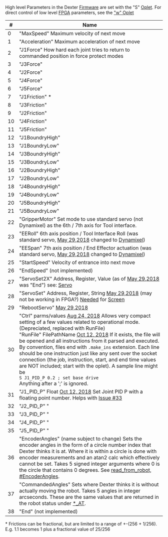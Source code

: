 High level Parameters in the Dexter [Firmware](Firmware) are set with the "S" [Oplet](Command-oplet-instruction). For direct control of low level [FPGA](Gateware) parameters, see the ["w" Oplet](oplet-write)

|# | Name
| --- | ----
|0 | "MaxSpeed" Maximum velocity of next move
|1 | "Acceleration" Maximum acceleration of next move
|2 | "J1Force"  How hard each joint tries to return to commanded position in force protect modes
|3 | "J3Force"
|4 | "J2Force"
|5 | "J4Force"
|6 | "J5Force"
|7 | "J1Friction" \*
|8 | "J3Friction"
|9 | "J2Friction"
|10 | "J4Friction"
|11 | "J5Friction"
|12 | "J1BoundryHigh"
|13 | "J1BoundryLow"
|14 | "J3BoundryHigh"
|15 | "J3BoundryLow"
|16 | "J2BoundryHigh"
|17 | "J2BoundryLow"
|18 | "J4BoundryHigh"
|19 | "J4BoundryLow"
|20 | "J5BoundryHigh"
|21 | "J5BoundryLow"
|22 | "GripperMotor" Set mode to use standard servo (not Dynamixel) as the 6th / 7th axis for Tool interface.
|23 | "EERoll" 6th axis position / Tool Interface Roll (was standard servo, [May 29,2018](../commit/42df0e01285ef8b67764ed53f3cc697df44d4d93) changed to [Dynamixel](End-Effector-Servos))
|24 | "EESpan" 7th axis position / End Effector actuation (was standard servo, [May 29,2018](../commit/42df0e01285ef8b67764ed53f3cc697df44d4d93) changed to [Dynamixel](End-Effector-Servos))
|25 | "StartSpeed" Velocity of entrance into next move
|26 | "EndSpeed" (not implemented)
|27 | "ServoSet2X" Address, Register, Value (as of [May 29,2018](../commit/42df0e01285ef8b67764ed53f3cc697df44d4d93) was "End")  see: [Servo](End-Effector-Servos)
|28 | "ServoSet" Address, Register, String [May 29,2018](../commit/42df0e01285ef8b67764ed53f3cc697df44d4d93) (may not be working in FPGA?) [Needed](../issues/32) for [Screen](End-Effector-Screen)
|29 | "RebootServo" [May 29,2018](../commit/42df0e01285ef8b67764ed53f3cc697df44d4d93)
|30 | "Ctrl" parms/values [Aug 24, 2018](../commit/f0d9fa772ba6c3eee979e62a071bca487a084c21) Allows very compact setting of a few values related to operational mode. (Depreciated, replaced with RunFile)<BR>"RunFile" FilePathName [Oct 12, 2018](../commit/e3cccb88cf9b1671c5b2f13c77d1ee00a967a528#diff-691272021fae98368efb598f8e089c16) If it exists, the file will be opened and all instructions from it parsed and executed. By convention, files end with `.make_ins` extension. Each line should be one instruction just like any sent over the socket connection (the job, instruction, start, and end time values are NOT included; start with the oplet). A sample line might be <BR>`S J1_PID_P 0.2 ; set base drive` <BR>Anything after a ';' is ignored. 
|31 | "J1_PID_P" Float [Oct 12, 2018](../commit/e3cccb88cf9b1671c5b2f13c77d1ee00a967a528#diff-691272021fae98368efb598f8e089c16) Set Joint PID P with a floating point number. Helps with [Issue #33](https://github.com/HaddingtonDynamics/Dexter/issues/33#issuecomment-427921288)
|32 | "J2_PID_P" " 
|33 | "J3_PID_P" " 
|34 | "J4_PID_P" " 
|35 | "J5_PID_P" " 
|36 | "EncoderAngles" (name subject to change) Sets the encoder angles in the form of a circle number index that Dexter thinks it is at. Where it is within a circle is done with encoder measurements and an atan2 calc which effectively cannot be set. Takes 5 signed integer arguments where 0 is the circle that contains 0 degrees. See [read_from_robot, #EncoderAngles](https://github.com/HaddingtonDynamics/Dexter/wiki/read-from-robot).
|37 | "CommandedAngles" Sets where Dexter thinks it is without actually moving the robot. Takes 5 angles in integer arcseconds. These are the same values that are returned in the robot status under [*_AT]( https://github.com/HaddingtonDynamics/Dexter/wiki/status-data#joint-data-meanings).
|38 | "End" (not implemented)


\* Frictions can be fractional, but are limited to a range of +-(256 + 1/256). E.g. 1.1 becomes 1 plus a fractional value of 25/256